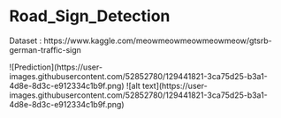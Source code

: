 # Road_Sign_Detection
<p> Dataset : https://www.kaggle.com/meowmeowmeowmeowmeow/gtsrb-german-traffic-sign </p>
![Prediction](https://user-images.githubusercontent.com/52852780/129441821-3ca75d25-b3a1-4d8e-8d3c-e912334c1b9f.png)
![alt text](https://user-images.githubusercontent.com/52852780/129441821-3ca75d25-b3a1-4d8e-8d3c-e912334c1b9f.png)
